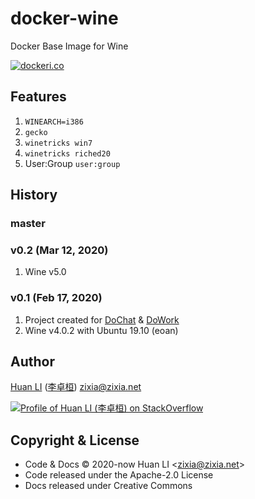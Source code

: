 # docker-wine

Docker Base Image for Wine

[![dockeri.co](https://dockeri.co/image/zixia/wxwork)](https://hub.docker.com/r/zixia/wxwork/)

## Features

1. `WINEARCH=i386`
1. `gecko`
1. `winetricks win7`
1. `winetricks riched20`
1. User:Group `user:group`

## History

### master

### v0.2 (Mar 12, 2020)

1. Wine v5.0

### v0.1 (Feb 17, 2020)

1. Project created for [DoChat](https://github.com/huan/docker-wechat) & [DoWork](https://github.com/huan/docker-wxwork)
1. Wine v4.0.2 with Ubuntu 19.10 (eoan)

## Author

[Huan LI](https://github.com/huan) ([李卓桓](http://linkedin.com/in/zixia)) zixia@zixia.net

[![Profile of Huan LI (李卓桓) on StackOverflow](https://stackexchange.com/users/flair/265499.png)](https://stackexchange.com/users/265499)

## Copyright & License

- Code & Docs © 2020-now Huan LI \<zixia@zixia.net\>
- Code released under the Apache-2.0 License
- Docs released under Creative Commons
